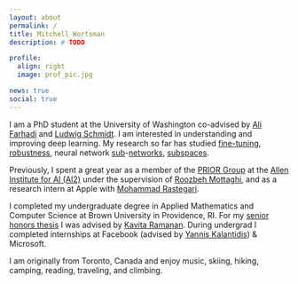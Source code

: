 ```yaml
---
layout: about
permalink: /
title: Mitchell Wortsman
description: # TODO

profile:
  align: right
  image: prof_pic.jpg

news: true
social: true
---
```


I am a PhD student at the University of Washington co-advised by
[Ali Farhadi](https://homes.cs.washington.edu/~ali/) and
[Ludwig Schmidt](https://people.csail.mit.edu/ludwigs/).
I am interested in understanding and improving deep learning. My research so
far has studied [fine-tuning](https://arxiv.org/abs/2203.05482), 
[robustness](https://arxiv.org/abs/2109.01903), neural network 
[sub](https://arxiv.org/abs/1911.13299)-[networks](https://arxiv.org/abs/2006.14769), [subspaces](https://arxiv.org/abs/2102.10472).

Previously, I spent a great year as a member of the
[PRIOR Group](https://prior.allenai.org/) at the
[Allen Institute for AI (AI2)](https://allenai.org/)
under the supervision of [Roozbeh Mottaghi](https://cs.stanford.edu/~roozbeh/),
and as a research intern at Apple with 
[Mohammad Rastegari](https://allenai.org/team/mohammadr/).

I completed my undergraduate degree in Applied Mathematics and Computer Science
at Brown University in Providence, RI. For my [senior
honors thesis](/publications/#undergraduate-thesis) I was advised by [Kavita Ramanan](https://www.brown.edu/academics/applied-mathematics/kavita-ramanan).
During undergrad I completed internships at Facebook
(advised by [Yannis Kalantidis](http://www.skamalas.com/)) & Microsoft.

I am originally from Toronto, Canada and enjoy music,
skiing, hiking, camping, reading, traveling, and climbing.
